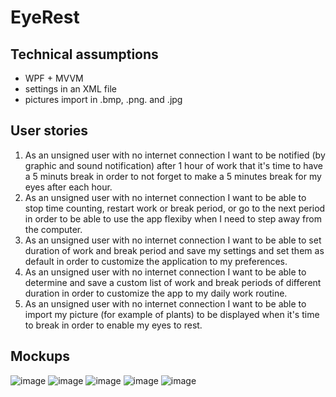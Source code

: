 # EyeRest
## Technical assumptions
- WPF + MVVM
- settings in an XML file
- pictures import in .bmp, .png. and .jpg
## User stories
1. As an unsigned user with no internet connection I want to be notified (by graphic and sound notification) after 1 hour of work that it's time to have a 5 minuts break in order to not forget to make a 5 minutes break for my eyes after each hour.
2. As an unsigned user with no internet connection I want to be able to stop time counting, restart work or break period, or go to the next period in order to be able to use the app flexiby when I need to step away from the computer.
3. As an unsigned user with no internet connection I want to be able to set duration of work and break period and save my settings and set them as default in order to customize the application to my preferences.
4. As an unsigned user with no internet connection I want to be able to determine and save a custom list of work and break periods of different duration in order to customize the app to my daily work routine.
5. As an unsigned user with no internet connection I want to be able to import my picture (for example of plants) to be displayed when it's time to break in order to enable my eyes to rest.
## Mockups

![image](https://github.com/NorbertG23/EyeRest/assets/132151413/64ce4a3d-a9e4-439a-a1ad-ad37a22c7875)
![image](https://github.com/NorbertG23/EyeRest/assets/132151413/81d6d3ec-dbdc-4a2c-893e-595b253f1579)
![image](https://github.com/NorbertG23/EyeRest/assets/132151413/8cc5993d-e71f-4b69-8468-d4965a1d744c)
![image](https://github.com/NorbertG23/EyeRest/assets/132151413/3e1ed7cf-815b-4d73-a99d-205621e2f3f2)
![image](https://github.com/NorbertG23/EyeRest/assets/132151413/6f4e6880-020a-422e-aa98-276f707db84f)
